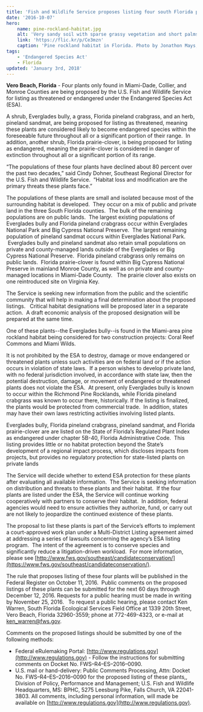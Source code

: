 ```yaml
---
title: 'Fish and Wildlife Service proposes listing four south Florida plants as threatened or endangered'
date: '2016-10-07'
hero:
    name: pine-rockland-habitat.jpg
    alt: 'Very sandy soil with sparse grassy vegetation and short palms.'
    link: 'https://flic.kr/p/Ce3mzn'
    caption: 'Pine rockland habitat in Florida. Photo by Jonathon Mays, FWC.'
tags:
    - 'Endangered Species Act'
    - Florida
updated: 'January 3rd, 2018'
---
```


**Vero Beach, Florida** - Four plants only found in Miami-Dade, Collier, and Monroe Counties are being proposed by the U.S. Fish and Wildlife Service for listing as threatened or endangered under the Endangered Species Act (ESA).

A shrub, Everglades bully, a grass, Florida pineland crabgrass, and an herb, pineland sandmat, are being proposed for listing as threatened, meaning these plants are considered likely to become endangered species within the foreseeable future throughout all or a significant portion of their range.  In addition, another shrub, Florida prairie-clover, is being proposed for listing as endangered, meaning the prairie-clover is considered in danger of extinction throughout all or a significant portion of its range.  

“The populations of these four plants have declined about 80 percent over the past two decades,” said Cindy Dohner, Southeast Regional Director for the U.S. Fish and Wildlife Service.  “Habitat loss and modification are the primary threats these plants face.”

The populations of these plants are small and isolated because most of the surrounding habitat is developed.  They occur on a mix of public and private land in the three South Florida counties.  The bulk of the remaining populations are on public lands.  The largest existing populations of Everglades bully and Florida pineland crabgrass occur within Everglades National Park and Big Cypress National Preserve.  The largest remaining population of pineland sandmat occurs within Everglades National Park.  Everglades bully and pineland sandmat also retain small populations on private and county-managed lands outside of the Everglades or Big Cypress National Preserve.  Florida pineland crabgrass only remains on public lands.  Florida prairie-clover is found within Big Cypress National Preserve in mainland Monroe County, as well as on private and county-managed locations in Miami-Dade County.   The prairie clover also exists on one reintroduced site on Virginia Key.  

The Service is seeking new information from the public and the scientific community that will help in making a final determination about the proposed listings.   Critical habitat designations will be proposed later in a separate action.  A draft economic analysis of the proposed designation will be prepared at the same time.

One of these plants--the Everglades bully--is found in the Miami-area pine rockland habitat being considered for two construction projects: Coral Reef Commons and Miami Wilds.

It is not prohibited by the ESA to destroy, damage or move endangered or threatened plants unless such activities are on federal land or if the action occurs in violation of state laws.  If a person wishes to develop private land, with no federal jurisdiction involved, in accordance with state law, then the potential destruction, damage, or movement of endangered or threatened plants does not violate the ESA.  At present, only Everglades bully is known to occur within the Richmond Pine Rocklands, while Florida pineland crabgrass was known to occur there, historically. If the listing is finalized, the plants would be protected from commercial trade.  In addition, states may have their own laws restricting activities involving listed plants.  

Everglades bully, Florida pineland crabgrass, pineland sandmat, and Florida prairie-clover are are listed on the State of Florida’s Regulated Plant Index as endangered under chapter 5B-40, Florida Administrative Code.  This listing provides little or no habitat protection beyond the State’s development of a regional impact process, which discloses impacts from projects, but provides no regulatory protection for state-listed plants on private lands

The Service will decide whether to extend ESA protection for these plants after evaluating all available information.  The Service is seeking information on distribution and threats to these plants and their habitat.  If the four plants are listed under the ESA, the Service will continue working cooperatively with partners to conserve their habitat.  In addition, federal agencies would need to ensure activities they authorize, fund, or carry out are not likely to jeopardize the continued existence of these plants.

The proposal to list these plants is part of the Service’s efforts to implement a court-approved work plan under a Multi-District Listing agreement aimed at addressing a series of lawsuits concerning the agency’s ESA listing program.  The intent of the agreement is to conserve species and significantly reduce a litigation-driven workload.  For more information, please see [http://www.fws.gov/southeast/candidateconservation/](https://www.fws.gov/southeast/candidateconservation/).

The rule that proposes listing of these four plants will be published in the Federal Register on October 11, 2016\.  Public comments on the proposed listings of these plants can be submitted for the next 60 days through December 12, 2016. Requests for a public hearing must be made in writing by November 25, 2016.   To request a public hearing, please contact Ken Warren, South Florida Ecological Services Field Office at 1339 20th Street, Vero Beach, Florida 32960-3559; phone at 772-469-4323, or e-mail at [ken_warren@fws.gov](mailto:ken_warren@fws.gov).

Comments on the proposed listings should be submitted by one of the following methods:

*   Federal eRulemaking Portal: [http://www.regulations.gov](http://www.regulations.gov) - Follow the instructions for submitting comments on Docket No. FWS–R4–ES–2016–0090.
*   U.S. mail or hand-delivery: Public Comments Processing, Attn: Docket No. FWS–R4–ES–2016–0090 for the proposed listing of these plants,, Division of Policy, Performance and Management; U.S. Fish and Wildlife Headquarters, MS: BPHC, 5275 Leesburg Pike, Falls Church, VA 22041-3803. All comments, including personal information, will made be available on [http://www.regulations.gov](http://www.regulations.gov).
